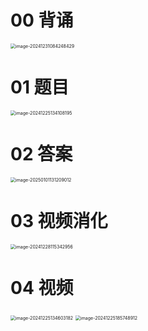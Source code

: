 # 00 背诵

<img src="https://cvp.oss-cn-shanghai.aliyuncs.com/202412310842715.png" alt="image-20241231084248429" style="zoom:50%;" />



# 01 题目

<img src="https://cvp.oss-cn-shanghai.aliyuncs.com/202412251341278.png" alt="image-20241225134108195" style="zoom:50%;" />

# 02 答案

<img src="https://cvp.oss-cn-shanghai.aliyuncs.com/202501011312338.png" alt="image-20250101131209012" style="zoom:50%;" />



# 03 视频消化

<img src="https://cvp.oss-cn-shanghai.aliyuncs.com/202412281153137.png" alt="image-20241228115342956" style="zoom:50%;" />



# 04 视频

<img src="https://cvp.oss-cn-shanghai.aliyuncs.com/202412251346475.png" alt="image-20241225134603182" style="zoom:50%;" />

<img src="https://cvp.oss-cn-shanghai.aliyuncs.com/202412251857167.png" alt="image-20241225185748912" style="zoom:50%;" />

